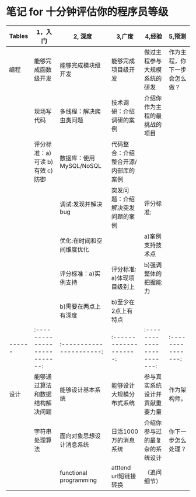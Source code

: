 # 笔记 for 十分钟评估你的程序员等级


|Tables      |  1，入门                  | 2, 深度               | 3,广度               | 4,经验                  |  5,预测  |
|------|-------------------------|--------------------|--------------------|-----------------------|:---------------|
|编程  |能够完成函数级开发            |能够完成模块级开发     |能够完成项目级开发     |做过主程参与大规模系统的研发|作为主程，你下一步会怎么做？
|      |现场写代码                   |多线程：解决爬虫类问题 |技术调研：介绍调研的案例|介绍你作为主程的最挑战的项目|                |
|      |评分标准：a)可读 b)有效 c)防御|数据库：使用MySQL/NoSQL|代码整合：介绍整合开源/内部库的案例|               |                |
|      |                            |调试:发现并解决bug     |突发问题：介绍解决突发问题的案例   |评分标准:       |           |
|      |                            |优化:在时间和空间维度优化|                               |a)案例支持技术点 |           |
|      |                            |评分标准：a)实例支持     |评分标准: a)体现项目级别上      |b)强调整体的把握能力|          |
|      |                            |b)需要在两点上有深度     |b)至少在2点上有特点             |                  |           |
|------|:--------------------------:|:----------------------:|:--------------------:|:-----------------------:|:---------------:|
|设计  |能够通过算法和数据结构解决问题|能够设计基本系统          |能够设计大规模分布式系统  |参与真实系统设计并贡献重要力量|作为架构师，|
|      |字符串处理算法              |面向对象思想设计消息系统   |日活1000万的消息系统     |介绍你参与过的最复杂的系统设计|你下一步怎么处理？|
|      |                           |functional programming   |atttend url短链接转换   |（追问细节）                |                 |
